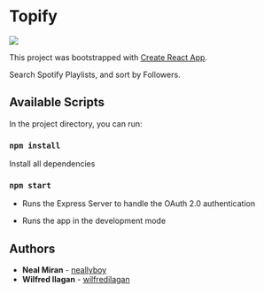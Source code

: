 # Topify

![](https://gitlab.com/topify/topify/blob/dev-neal/src/topify-w.png)

This project was bootstrapped with [Create React App](https://github.com/facebook/create-react-app).

Search Spotify Playlists, and sort by Followers.

## Available Scripts

In the project directory, you can run:

### `npm install`

Install all dependencies

### `npm start`

* Runs the Express Server to handle the OAuth 2.0 authentication

* Runs the app in the development mode

## Authors

* **Neal Miran** - [neallyboy](https://gitlab.com/neallyboy)
* **Wilfred Ilagan** - [wilfredilagan](https://gitlab.com/wilfredilagan)